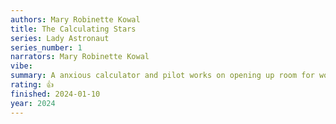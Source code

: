```yaml
---
authors: Mary Robinette Kowal
title: The Calculating Stars
series: Lady Astronaut
series_number: 1
narrators: Mary Robinette Kowal
vibe:
summary: A anxious calculator and pilot works on opening up room for women to join the astronaught core as humanity reaches further into space.
rating: 👍
finished: 2024-01-10
year: 2024
---
```

